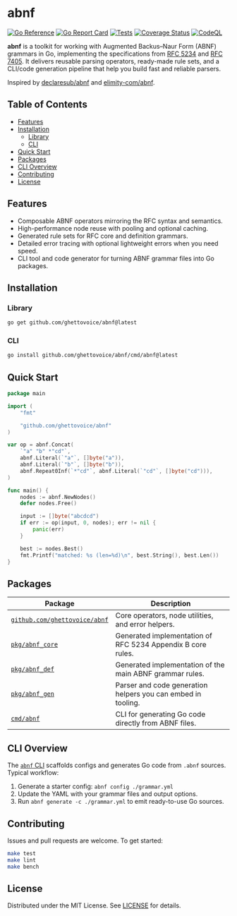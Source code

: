 # abnf

[![Go Reference](https://pkg.go.dev/badge/github.com/ghettovoice/abnf.svg)](https://pkg.go.dev/github.com/ghettovoice/abnf)
[![Go Report Card](https://goreportcard.com/badge/github.com/ghettovoice/abnf)](https://goreportcard.com/report/github.com/ghettovoice/abnf)
[![Tests](https://github.com/ghettovoice/abnf/actions/workflows/test.yml/badge.svg)](https://github.com/ghettovoice/abnf/actions/workflows/test.yml)
[![Coverage Status](https://coveralls.io/repos/github/ghettovoice/abnf/badge.svg?branch=master)](https://coveralls.io/github/ghettovoice/abnf?branch=master)
[![CodeQL](https://github.com/ghettovoice/abnf/actions/workflows/github-code-scanning/codeql/badge.svg)](https://github.com/ghettovoice/abnf/actions/workflows/github-code-scanning/codeql)

**abnf** is a toolkit for working with Augmented Backus–Naur Form (ABNF) grammars in Go, implementing the specifications from [RFC 5234](https://www.rfc-editor.org/rfc/rfc5234) and [RFC 7405](https://www.rfc-editor.org/rfc/rfc7405). It delivers reusable parsing operators, ready-made rule sets, and a CLI/code generation pipeline that help you build fast and reliable parsers.

Inspired by [declaresub/abnf](https://github.com/declaresub/abnf) and [elimity-com/abnf](https://github.com/elimity-com/abnf).

## Table of Contents

- [Features](#features)
- [Installation](#installation)
  - [Library](#library)
  - [CLI](#cli)
- [Quick Start](#quick-start)
- [Packages](#packages)
- [CLI Overview](#cli-overview)
- [Contributing](#contributing)
- [License](#license)

## Features

- Composable ABNF operators mirroring the RFC syntax and semantics.
- High-performance node reuse with pooling and optional caching.
- Generated rule sets for RFC core and definition grammars.
- Detailed error tracing with optional lightweight errors when you need speed.
- CLI tool and code generator for turning ABNF grammar files into Go packages.

## Installation

### Library

```bash
go get github.com/ghettovoice/abnf@latest
```

### CLI

```bash
go install github.com/ghettovoice/abnf/cmd/abnf@latest
```

## Quick Start

```go
package main

import (
    "fmt"

    "github.com/ghettovoice/abnf"
)

var op = abnf.Concat(
    `"a" "b" *"cd"`,
    abnf.Literal(`"a"`, []byte("a")),
    abnf.Literal(`"b"`, []byte("b")),
    abnf.Repeat0Inf(`*"cd"`, abnf.Literal(`"cd"`, []byte("cd"))),
)

func main() {
    nodes := abnf.NewNodes()
    defer nodes.Free()

    input := []byte("abcdcd")
    if err := op(input, 0, nodes); err != nil {
        panic(err)
    }

    best := nodes.Best()
    fmt.Printf("matched: %s (len=%d)\n", best.String(), best.Len())
}
```

## Packages

| Package | Description |
|---------|-------------|
| [`github.com/ghettovoice/abnf`](https://pkg.go.dev/github.com/ghettovoice/abnf) | Core operators, node utilities, and error helpers. |
| [`pkg/abnf_core`](./pkg/abnf_core) | Generated implementation of RFC 5234 Appendix B core rules. |
| [`pkg/abnf_def`](./pkg/abnf_def) | Generated implementation of the main ABNF grammar rules. |
| [`pkg/abnf_gen`](./pkg/abnf_gen) | Parser and code generation helpers you can embed in tooling. |
| [`cmd/abnf`](./cmd/abnf) | CLI for generating Go code directly from ABNF files. |

## CLI Overview

The [`abnf` CLI](./cmd/abnf/README.md) scaffolds configs and generates Go code from `.abnf` sources. Typical workflow:

1. Generate a starter config: `abnf config ./grammar.yml`
2. Update the YAML with your grammar files and output options.
3. Run `abnf generate -c ./grammar.yml` to emit ready-to-use Go sources.

## Contributing

Issues and pull requests are welcome. To get started:

```bash
make test
make lint
make bench
```

## License

Distributed under the MIT License. See [LICENSE](./LICENSE) for details.
